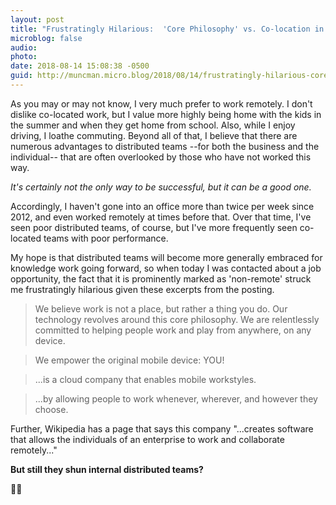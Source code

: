 ```yaml
---
layout: post
title: "Frustratingly Hilarious:  'Core Philosophy' vs. Co-location in a Business' Reality, or \"Dog Food, Anyone?\""
microblog: false
audio: 
photo: 
date: 2018-08-14 15:08:38 -0500
guid: http://muncman.micro.blog/2018/08/14/frustratingly-hilarious-core.html
---
```

As you may or may not know, I very much prefer to work remotely. I don't dislike co-located work, but I value more highly being home with the kids in the summer and when they get home from school. Also, while I enjoy driving, I loathe commuting. Beyond all of that, I believe that there are numerous advantages to distributed teams --for both the business and the individual-- that are often overlooked by those who have not worked this way. 

_It's certainly not the only way to be successful, but it can be a good one._ 

Accordingly, I haven't gone into an office more than twice per week since 2012, and even worked remotely at times before that. Over that time, I've seen poor distributed teams, of course, but I've more frequently seen co-located teams with poor performance. 

My hope is that distributed teams will become more generally embraced for knowledge work going forward, so when today I was contacted about a job opportunity, the fact that it is prominently marked as 'non-remote' struck me frustratingly hilarious given these excerpts from the posting. 


> We believe work is not a place, but rather a thing you do. Our technology revolves around this core philosophy. We are relentlessly committed to helping people work and play from anywhere, on any device. 

> We empower the original mobile device:  YOU!

> ...is a cloud company that enables mobile workstyles.  

> ...by allowing people to work whenever, wherever, and however they choose. 

Further, Wikipedia has a page that says this company "...creates software that allows the individuals of an enterprise to work and collaborate remotely..." 

**But still they shun internal distributed teams?**

&#x1F926;&#x200D;&#x2640;&#xFE0F;
